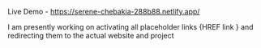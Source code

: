 Live Demo - https://serene-chebakia-288b88.netlify.app/


I am presently working on activating all placeholder links {HREF link } and redirecting them to the actual website and project 
